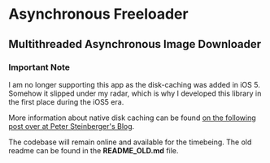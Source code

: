 # Asynchronous Freeloader

## Multithreaded Asynchronous Image Downloader

### Important Note
I am no longer supporting this app as the disk-caching was added in iOS 5. Somehow it slipped under my radar, which is why I developed this library in the first place during the iOS5 era. 

More information about native disk caching can be found [on the following post over at Peter Steinberger's Blog](http://petersteinberger.com/blog/2012/nsurlcache-uses-a-disk-cache-as-of-ios5/).

The codebase will remain online and available for the timebeing. The old readme can be found in the **README_OLD.md** file.